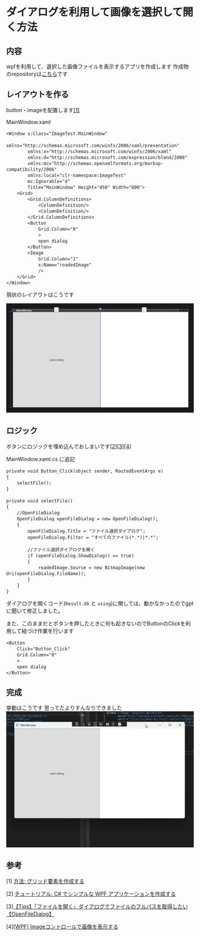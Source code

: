 # ダイアログを利用して画像を選択して開く方法
## 内容
wpfを利用して、選択した画像ファイルを表示するアプリを作成します
作成物のrepositoryは[こちら](https://github.com/sbkinoko/ImageTest)です
## レイアウトを作る
button・imageを配置します[\[1\]](#参考)

MainWindow.xaml
```
<Window x:Class="ImageTest.MainWindow"
        xmlns="http://schemas.microsoft.com/winfx/2006/xaml/presentation"
        xmlns:x="http://schemas.microsoft.com/winfx/2006/xaml"
        xmlns:d="http://schemas.microsoft.com/expression/blend/2008"
        xmlns:mc="http://schemas.openxmlformats.org/markup-compatibility/2006"
        xmlns:local="clr-namespace:ImageTest"
        mc:Ignorable="d"
        Title="MainWindow" Height="450" Width="800">
    <Grid>
        <Grid.ColumnDefinitions>
            <ColumnDefinition/>
            <ColumnDefinition/>
        </Grid.ColumnDefinitions>
        <Button
            Grid.Column="0"
            >
            open dialog
        </Button>
        <Image
            Grid.Column="1"
            x:Name="roadedImage"
            />
    </Grid>
</Window>

```
現状のレイアウトはこうです

![layout](../img/layout.png)

## ロジック
ボタンにロジックを埋め込んでおしまいです[\[2\]](#参考)[\[3\]](#参考)[\[4\]](#参考)

MainWindow.xaml.cs に追記
```
private void Button_Click(object sender, RoutedEventArgs e)
{
    selectFile();
}

private void selectFile()
{
    //OpenFileDialog
    OpenFileDialog openFileDialog = new OpenFileDialog();
    {
        openFileDialog.Title = "ファイル選択ダイアログ";
        openFileDialog.Filter = "すべてのファイル(*.*)|*.*";

        //ファイル選択ダイアログを開く
        if (openFileDialog.ShowDialog() == true)
        {
            roadedImage.Source = new BitmapImage(new Uri(openFileDialog.FileName));
        }
    }
}
```
ダイアログを開くコード(`Result.Ok` と `using`)に関しては、動かなかったのでgptに聞いて修正しました。


また、このままだとボタンを押したときに何も起きないのでButtonのClickを利用して紐づけ作業を行います

```
<Button
    Click="Button_Click" 
    Grid.Column="0"
    >
    open dialog
</Button>
```

## 完成

挙動はこうです
思ってたよりすんなりできました
![ダイアログのgif](../img/openImg.gif)

## 参考
\[1\] [方法: グリッド要素を作成する](https://learn.microsoft.com/ja-jp/dotnet/desktop/wpf/controls/how-to-create-a-grid-element?view=netframeworkdesktop-4.8)

\[2\] [チュートリアル: C# でシンプルな WPF アプリケーションを作成する](https://learn.microsoft.com/ja-jp/visualstudio/get-started/csharp/tutorial-wpf?view=vs-2022#add-the-button-control)

\[3\][【Tips】「ファイルを開く」ダイアログでファイルのフルパスを取得したい【OpenFileDialog】](https://qiita.com/ryojio2k/items/d6b1c39ca360373d9025)

\[4\][\[WPF\] Imageコントロールで画像を表示する](http://blog.pionet.co.jp/experience/archives/2111)